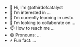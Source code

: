 - 👋 Hi, I’m @athirdofcatalyst
- 👀 I’m interested in ...
- 🌱 I’m currently learning in uestc.
- 💞️ I’m looking to collaborate on ...
- 📫 How to reach me ...
- 😄 Pronouns: ...
- ⚡ Fun fact: ...

<!---
athirdofcatalyst/athirdofcatalyst is a ✨ special ✨ repository because its `README.md` (this file) appears on your GitHub profile.
You can click the Preview link to take a look at your changes.
--->
